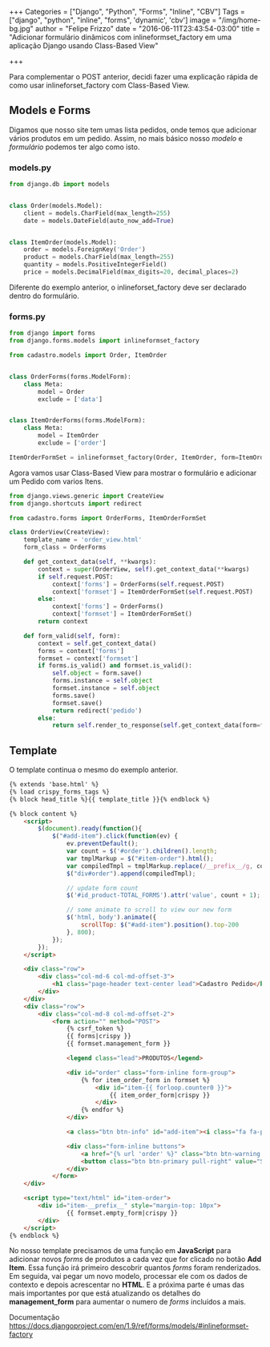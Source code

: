+++
Categories = ["Django", "Python", "Forms", "Inline", "CBV"]
Tags = ["django", "python", "inline", "forms", 'dynamic', 'cbv']
image = "/img/home-bg.jpg"
author = "Felipe Frizzo"
date = "2016-06-11T23:43:54-03:00"
title = "Adicionar formulário dinâmicos com inlineformset_factory em uma aplicação Django usando Class-Based View"

+++

Para complementar o POST anterior, decidi fazer uma explicação rápida de como usar inlineforset_factory com Class-Based View.

## Models e Forms

Digamos que nosso site tem umas lista pedidos, onde temos que adicionar vários produtos em um pedido. Assim, no mais básico nosso *modelo* e *formulário* podemos ter algo como isto.

### models.py
```python
from django.db import models


class Order(models.Model):
    client = models.CharField(max_length=255)
    date = models.DateField(auto_now_add=True)


class ItemOrder(models.Model):
    order = models.ForeignKey('Order')
    product = models.CharField(max_length=255)
    quantity = models.PositiveIntegerField()
    price = models.DecimalField(max_digits=20, decimal_places=2)
```
Diferente do exemplo anterior, o inlineforset_factory deve ser declarado dentro do formulário.

### forms.py
```python
from django import forms
from django.forms.models import inlineformset_factory

from cadastro.models import Order, ItemOrder


class OrderForms(forms.ModelForm):
    class Meta:
        model = Order
        exclude = ['data']


class ItemOrderForms(forms.ModelForm):
    class Meta:
        model = ItemOrder
        exclude = ['order']

ItemOrderFormSet = inlineformset_factory(Order, ItemOrder, form=ItemOrderForms)
```

Agora vamos usar Class-Based View para mostrar o formulário e adicionar um Pedido com varios Itens.

```python
from django.views.generic import CreateView
from django.shortcuts import redirect

from cadastro.forms import OrderForms, ItemOrderFormSet

class OrderView(CreateView):
    template_name = 'order_view.html'
    form_class = OrderForms

    def get_context_data(self, **kwargs):
        context = super(OrderView, self).get_context_data(**kwargs)
        if self.request.POST:
            context['forms'] = OrderForms(self.request.POST)
            context['formset'] = ItemOrderFormSet(self.request.POST)
        else:
            context['forms'] = OrderForms()
            context['formset'] = ItemOrderFormSet()
        return context

    def form_valid(self, form):
        context = self.get_context_data()
        forms = context['forms']
        formset = context['formset']
        if forms.is_valid() and formset.is_valid():
            self.object = form.save()
            forms.instance = self.object
            formset.instance = self.object
            forms.save()
            formset.save()
            return redirect('pedido')
        else:
            return self.render_to_response(self.get_context_data(form=form))
```

## Template

O template continua o mesmo do exemplo anterior.

```html
{% extends 'base.html' %}
{% load crispy_forms_tags %}
{% block head_title %}{{ template_title }}{% endblock %}

{% block content %}
    <script>
        $(document).ready(function(){
            $("#add-item").click(function(ev) {
                ev.preventDefault();
                var count = $('#order').children().length;
                var tmplMarkup = $("#item-order").html();
                var compiledTmpl = tmplMarkup.replace(/__prefix__/g, count);
                $("div#order").append(compiledTmpl);

                // update form count
                $('#id_product-TOTAL_FORMS').attr('value', count + 1);

                // some animate to scroll to view our new form
                $('html, body').animate({
                    scrollTop: $("#add-item").position().top-200
                }, 800);
            });
        });
    </script>

    <div class="row">
        <div class="col-md-6 col-md-offset-3">
            <h1 class="page-header text-center lead">Cadastro Pedido</h1>
        </div>
    </div>
    <div class="row">
        <div class="col-md-8 col-md-offset-2">
            <form action="" method="POST">
                {% csrf_token %}
                {{ forms|crispy }}
                {{ formset.management_form }}

                <legend class="lead">PRODUTOS</legend>

                <div id="order" class="form-inline form-group">
                    {% for item_order_form in formset %}
                        <div id="item-{{ forloop.counter0 }}">
                            {{ item_order_form|crispy }}
                        </div>
                    {% endfor %}
                </div>

                <a class="btn btn-info" id="add-item"><i class="fa fa-plus"></i> Add Item</a>

                <div class="form-inline buttons">
                    <a href="{% url 'order' %}" class="btn btn-warning pull-right"><i class="fa fa-times"></i> Cancelar</a>
                    <button class="btn btn-primary pull-right" value="Save"><i class="fa fa-floppy-o"></i> Salvar</button>
                </div>
            </form>
    </div>    

    <script type="text/html" id="item-order">
        <div id="item-__prefix__" style="margin-top: 10px">
                {{ formset.empty_form|crispy }}
        </div>
    </script>
{% endblock %}
```

No nosso template precisamos de uma função em **JavaScript** para adicionar novos *forms* de produtos a cada vez que for clicado no botão **Add Item**. Essa função irá primeiro descobrir quantos *forms* foram renderizados. Em seguida, vai pegar um novo modelo, processar ele com os dados de contexto e depois acrescentar no **HTML**. E a próxima parte é umas das mais importantes por que está atualizando os detalhes do **management_form** para aumentar o numero de *forms* incluídos a mais.

Documentação
https://docs.djangoproject.com/en/1.9/ref/forms/models/#inlineformset-factory
